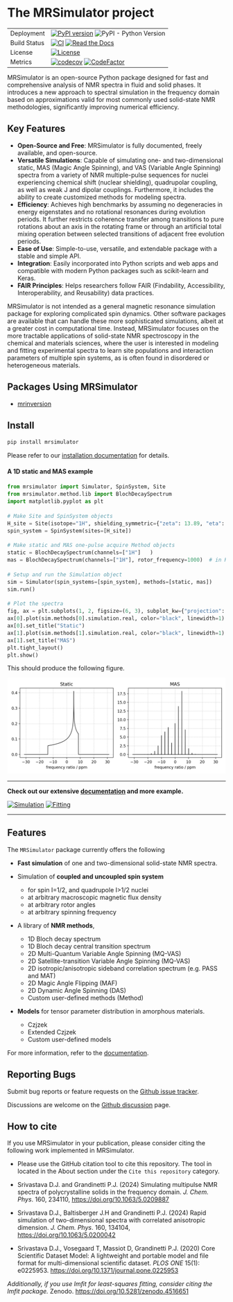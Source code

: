 # The MRSimulator project

|              |                                                                                                                                                                                                                                                                                                                                                                            |
| ------------ | -------------------------------------------------------------------------------------------------------------------------------------------------------------------------------------------------------------------------------------------------------------------------------------------------------------------------------------------------------------------------- |
| Deployment   | [![PyPI version](https://img.shields.io/pypi/v/mrsimulator.svg?style=flat&logo=pypi&logoColor=white)](https://pypi.python.org/pypi/mrsimulator) ![PyPI - Python Version](https://img.shields.io/pypi/pyversions/mrsimulator)                                                                                                                                               |
| Build Status | [![CI](https://github.com/deepanshs/mrsimulator/actions/workflows/continuous-integration-pip.yml/badge.svg?branch=master)](https://github.com/deepanshs/mrsimulator/actions/workflows/continuous-integration-pip.yml) [![Read the Docs](https://img.shields.io/readthedocs/mrsimulator)](https://mrsimulator.readthedocs.io/en/latest/) |
| License      | [![License](https://img.shields.io/badge/License-BSD%203--Clause-blue.svg)](https://opensource.org/licenses/BSD-3-Clause)                                                                                                                                                                                                                                                  |
| Metrics      | [![codecov](https://codecov.io/gh/deepanshs/mrsimulator/branch/master/graph/badge.svg)](https://codecov.io/gh/deepanshs/mrsimulator) [![CodeFactor](https://www.codefactor.io/repository/github/deepanshs/mrsimulator/badge)](https://www.codefactor.io/repository/github/deepanshs/mrsimulator)                                                                           |

MRSimulator is an open-source Python package designed for fast and comprehensive analysis of NMR spectra in fluid and solid phases. It introduces a new approach to spectral simulation in the frequency domain based on approximations valid for most commonly used solid-state NMR methodologies, significantly improving numerical efficiency.

## Key Features

- **Open-Source and Free**: MRSimulator is fully documented, freely available, and open-source.
- **Versatile Simulations**: Capable of simulating one- and two-dimensional static, MAS (Magic Angle Spinning), and VAS (Variable Angle Spinning) spectra from a variety of NMR multiple-pulse sequences for nuclei experiencing chemical shift (nuclear shielding), quadrupolar coupling, as well as weak J and dipolar couplings.  Furthermore, it includes the ability to create customized methods for modeling spectra.
- **Efficiency**: Achieves high benchmarks by assuming no degeneracies in energy eigenstates and no rotational resonances during evolution periods.  It further restricts coherence transfer among transitions to pure rotations about an axis in the rotating frame or through an artificial total mixing operation between selected transitions of adjacent free evolution periods.
- **Ease of Use**: Simple-to-use, versatile, and extendable package with a stable and simple API.
- **Integration**: Easily incorporated into Python scripts and web apps and compatible with modern Python packages such as scikit-learn and Keras.
- **FAIR Principles**: Helps researchers follow FAIR (Findability, Accessibility, Interoperability, and Reusability) data practices.

MRSimulator is not intended as a general magnetic resonance simulation package for exploring complicated spin dynamics.  Other software packages are available that can handle these more sophisticated simulations, albeit at a greater cost in computational time. Instead, MRSimulator focuses on the more tractable applications of solid-state NMR spectroscopy in the chemical and materials sciences, where the user is interested in modeling and fitting experimental spectra to learn site populations and interaction parameters of multiple spin systems, as is often found in disordered or heterogeneous materials.

## Packages Using MRSimulator

- [mrinversion](https://mrinversion.readthedocs.io/en/stable/)


## Install

```sh
pip install mrsimulator
```

Please refer to our [installation documentation](https://mrsimulator.readthedocs.io/en/stable/installation/users.html) for details.

#### A 1D static and MAS example

```py
from mrsimulator import Simulator, SpinSystem, Site
from mrsimulator.method.lib import BlochDecaySpectrum
import matplotlib.pyplot as plt

# Make Site and SpinSystem objects
H_site = Site(isotope="1H", shielding_symmetric={"zeta": 13.89, "eta": 0.25})
spin_system = SpinSystem(sites=[H_site])

# Make static and MAS one-pulse acquire Method objects
static = BlochDecaySpectrum(channels=["1H"]   )
mas = BlochDecaySpectrum(channels=["1H"], rotor_frequency=1000)  # in Hz

# Setup and run the Simulation object
sim = Simulator(spin_systems=[spin_system], methods=[static, mas])
sim.run()

# Plot the spectra
fig, ax = plt.subplots(1, 2, figsize=(6, 3), subplot_kw={"projection": "csdm"})
ax[0].plot(sim.methods[0].simulation.real, color="black", linewidth=1)
ax[0].set_title("Static")
ax[1].plot(sim.methods[1].simulation.real, color="black", linewidth=1)
ax[1].set_title("MAS")
plt.tight_layout()
plt.show()
```

This should produce the following figure.

<img src="docs/_static/test_file.png" width="800" />

<!-- ![alt text](docs/_static/test_file.png) -->

---

**Check out our extensive [documentation](https://mrsimulator.readthedocs.io/en/stable/index.html) and more example.**

[![Simulation](https://img.shields.io/badge/View-Simulation%20Examples-Purple?s=small)](https://mrsimulator.readthedocs.io/en/stable/examples/index.html)
[![Fitting](https://img.shields.io/badge/View-Fitting%20Examples-Purple?s=small)](https://mrsimulator.readthedocs.io/en/stable/fitting/index.html)

---

## Features

The `MRSimulator` package currently offers the following

- **Fast simulation** of one and two-dimensional solid-state NMR spectra.

- Simulation of **coupled and uncoupled spin system**

  - for spin I=1/2, and quadrupole I>1/2 nuclei
  - at arbitrary macroscopic magnetic flux density
  - at arbitrary rotor angles
  - at arbitrary spinning frequency

- A library of **NMR methods**,

  - 1D Bloch decay spectrum
  - 1D Bloch decay central transition spectrum
  - 2D Multi-Quantum Variable Angle Spinning (MQ-VAS)
  - 2D Satellite-transition Variable Angle Spinning (MQ-VAS)
  - 2D isotropic/anisotropic sideband correlation spectrum (e.g. PASS and MAT)
  - 2D Magic Angle Flipping (MAF)
  - 2D Dynamic Angle Spinning (DAS)
  - Custom user-defined methods (Method)

- **Models** for tensor parameter distribution in amorphous materials.

  - Czjzek
  - Extended Czjzek
  - Custom user-defined models

For more information, refer to the
[documentation](https://mrsimulator.readthedocs.io/en/stable/).

## Reporting Bugs

Submit bug reports or feature requests on the [Github issue tracker](https://github.com/deepanshs/mrsimulator/issues).

Discussions are welcome on the [Github discussion](https://github.com/deepanshs/mrsimulator/discussions) page.

## How to cite

If you use MRSimulator in your publication, please consider citing the following work implemented in MRSimulator.

- Please use the GitHub citation tool to cite this repository. The tool in located in the About section under the `Cite this repository` category.

- Srivastava D.J. and Grandinetti P.J. (2024) Simulating multipulse NMR spectra of polycrystalline solids in the frequency domain. *J. Chem. Phys*. 160, 234110, https://doi.org/10.1063/5.0209887

- Srivastava D.J., Baltisberger J.H and Grandinetti P.J. (2024) Rapid simulation of two-dimensional spectra with correlated anisotropic dimension. *J. Chem. Phys*. 160, 134104, https://doi.org/10.1063/5.0200042

- Srivastava D.J., Vosegaard T, Massiot D, Grandinetti P.J. (2020) Core Scientific Dataset Model: A lightweight and portable model and file format for multi-dimensional scientific dataset. *PLOS ONE* 15(1): e0225953. https://doi.org/10.1371/journal.pone.0225953

_Additionally, if you use lmfit for least-squares fitting, consider citing the lmfit package._ Zenodo. https://doi.org/10.5281/zenodo.4516651
